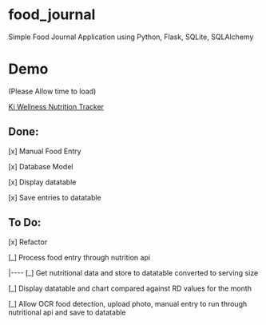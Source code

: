 # food_journal
Simple Food Journal Application using Python, Flask, SQLite, SQLAlchemy

# Demo
(Please Allow time to load)

[Ki Wellness Nutrition Tracker](https://ki-wellness.onrender.com)

## Done:
[x] Manual Food Entry

[x] Database Model

[x] Display datatable

[x] Save entries to datatable

## To Do:
[x] Refactor

[_] Process food entry through nutrition api

  |---- [_] Get nutritional data and store to datatable converted to serving size
  
[_] Display datatable and chart compared against RD values for the month

[_] Allow OCR food detection, upload photo, manual entry to run through nutritional api and save to datatable

